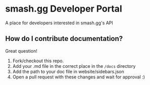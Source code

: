 # smash.gg Developer Portal
A place for developers interested in smash.gg's API

## How do I contribute documentation?
Great question!

1. Fork/checkout this repo.
2. Add your .md file in the correct place in the `/docs` directory
3. Add the path to your doc file in website/sidebars.json
4. Open a pull request with these changes and wait for approval :)
